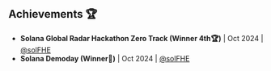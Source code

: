 ## Achievements 🏆 

- **Solana Global Radar Hackathon Zero Track (Winner 4th🏆)** | Oct 2024 | [@solFHE](https://github.com/solFHE) 
- **Solana Demoday (Winner🥉)** | Oct 2024 | [@solFHE](https://github.com/solFHE)

